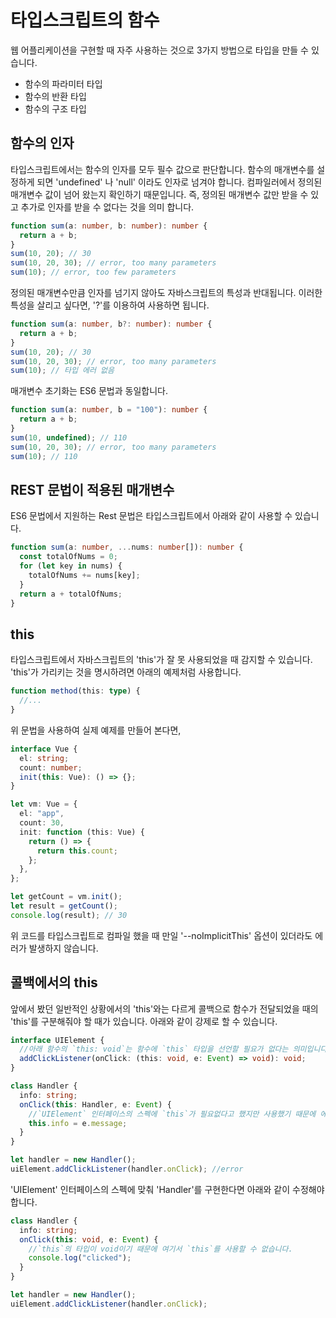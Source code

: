 # 타입스크립트의 함수

웹 어플리케이션을 구현할 때 자주 사용하는 것으로 3가지 방법으로 타입을 만들 수 있습니다.

- 함수의 파라미터 타입
- 함수의 반환 타입
- 함수의 구조 타입

## 함수의 인자

타입스크립트에서는 함수의 인자를 모두 필수 값으로 판단합니다. 함수의 매개변수를 설정하게 되면 'undefined' 나 'null' 이라도 인자로 넘겨야 합니다. 컴파일러에서 정의된 매개변수 값이 넘어 왔는지 확인하기 때문입니다.
즉, 정의된 매개변수 값만 받을 수 있고 추가로 인자를 받을 수 없다는 것을 의미 합니다.

```ts
function sum(a: number, b: number): number {
  return a + b;
}
sum(10, 20); // 30
sum(10, 20, 30); // error, too many parameters
sum(10); // error, too few parameters
```

정의된 매개변수만큼 인자를 넘기지 않아도 자바스크립트의 특성과 반대됩니다.
이러한 특성을 살리고 싶다면, '?'를 이용하여 사용하면 됩니다.

```ts
function sum(a: number, b?: number): number {
  return a + b;
}
sum(10, 20); // 30
sum(10, 20, 30); // error, too many parameters
sum(10); // 타입 에러 없음
```

매개변수 초기화는 ES6 문법과 동일합니다.

```ts
function sum(a: number, b = "100"): number {
  return a + b;
}
sum(10, undefined); // 110
sum(10, 20, 30); // error, too many parameters
sum(10); // 110
```

## REST 문법이 적용된 매개변수

ES6 문법에서 지원하는 Rest 문법은 타입스크립트에서 아래와 같이 사용할 수 있습니다.

```ts
function sum(a: number, ...nums: number[]): number {
  const totalOfNums = 0;
  for (let key in nums) {
    totalOfNums += nums[key];
  }
  return a + totalOfNums;
}
```

## this

타입스크립트에서 자바스크립트의 'this'가 잘 못 사용되었을 때 감지할 수 있습니다.
'this'가 가리키는 것을 명시하려면 아래의 예제처럼 사용합니다.

```ts
function method(this: type) {
  //...
}
```

위 문법을 사용하여 실제 예제를 만들어 본다면,

```ts
interface Vue {
  el: string;
  count: number;
  init(this: Vue): () => {};
}

let vm: Vue = {
  el: "app",
  count: 30,
  init: function (this: Vue) {
    return () => {
      return this.count;
    };
  },
};

let getCount = vm.init();
let result = getCount();
console.log(result); // 30
```

위 코드를 타입스크립트로 컴파일 했을 때 만일 '--noImplicitThis' 옵션이 있더라도 에러가 발생하지 않습니다.

## 콜백에서의 this

앞에서 봤던 일반적인 상황에서의 'this'와는 다르게 콜백으로 함수가 전달되었을 때의 'this'를 구분해줘야 할 때가 있습니다. 아래와 같이 강제로 할 수 있습니다.

```ts
interface UIElement {
  //아래 함수의 `this: void`는 함수에 `this` 타입을 선언할 필요가 없다는 의미입니다.
  addClickListener(onClick: (this: void, e: Event) => void): void;
}

class Handler {
  info: string;
  onClick(this: Handler, e: Event) {
    //`UIElement` 인터페이스의 스펙에 `this`가 필요없다고 했지만 사용했기 때문에 에러가 발생합니다.
    this.info = e.message;
  }
}

let handler = new Handler();
uiElement.addClickListener(handler.onClick); //error
```

'UIElement' 인터페이스의 스펙에 맞춰 'Handler'를 구현한다면 아래와 같이 수정해야 합니다.

```ts
class Handler {
  info: string;
  onClick(this: void, e: Event) {
    //`this`의 타입이 void이기 때문에 여기서 `this`를 사용할 수 없습니다.
    console.log("clicked");
  }
}

let handler = new Handler();
uiElement.addClickListener(handler.onClick);
```
